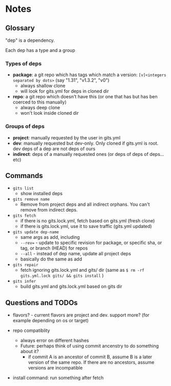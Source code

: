 # Notes

## Glossary

"dep" is a dependency.

Each dep has a type and a group

### Types of deps

* **package**: a git repo which has tags which match a version: `[v]<integers separated by dots>` (say "1.31", "v1.3.2", "v0")
    * always shallow clone
    * will look for gits.yml for deps in cloned dir
* **repo**: a git repo which doesn't have this (or one that has but has ben coerced to this manually)
    * always deep clone
    * won't look inside cloned dir

### Groups of deps

* **project**: manually requested by the user in gits.yml
* **dev**: manually requested but dev-only. Only cloned if gits.yml is root. dev deps of a dep are not deps of ours
* **indirect**: deps of a manually requested ones (or deps of deps of deps... etc)

## Commands

* `gits list`
    * show installed deps
* `gits remove name`
    * Remove from project deps and all indirect orphans. You can't remove from indirect deps.
* `gits fetch`
    * if there is no gits.lock.yml, fetch based on gits.yml (fresh clone)
    * if there is gits.lock.yml, use it to save traffic (gits.yml updated)
* `gits update dep-name`
    * same args as add, including
    * `--rev=` - update to specific revision for package, or specific sha, or tag, or branch (HEAD) for repos
    * `--all` - instead of dep name, update all project deps
    * basically do the same as add
* `gits repair`
    * fetch ignoring gits.lock.yml and gits/ dir (same as `$ rm -rf gits.yml.lock gits/ && gits install` )
* `gits infer`
    * build gits.yml and gits.lock.yml based on gits dir

## Questions and TODOs

* flavors? - current flavors are project and dev. support more? (for example depending on os or target)

* repo compatiblity
    * always error on different hashes
    * Future: perhaps think of using commit ancenstry to do something about it?
        * if commit A is an ancestor of commit B, assume B is a later version of the same repo. If there are no ancestors, assume versions are incompatible
* install command: run something after fetch
